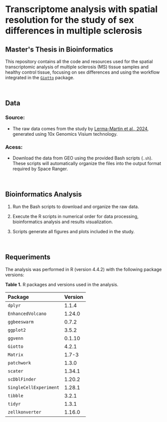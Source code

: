 # Transcriptome analysis with spatial resolution for the study of sex differences in multiple sclerosis

## Master's Thesis in Bioinformatics

This repository contains all the code and resources used for the spatial transcriptomic analysis of multiple sclerosis (MS) tissue samples and healthy control tissue, focusing on sex differences and using the workflow integrated in the [`Giotto`](https://drieslab.github.io/Giotto_website/) package.

 

## Data

### **Source:**

-   The raw data comes from the study by [Lerma-Martin et al., 2024](https://doi.org/10.1038/s41593-024-01796-z), generated using 10x Genomics Visium technology.

### **Acess:**

-   Download the data from GEO using the provided Bash scripts (`.sh`). These scripts will automatically organize the files into the output format required by Space Ranger.

 

## Bioinformatics Analysis

1.  Run the Bash scripts to download and organize the raw data.

2.  Execute the R scripts in numerical order for data processing, bioinformatics analysis and results visualization.

3.  Scripts generate all figures and plots included in the study.

 

## Requeriments

The analysis was performed in R (version 4.4.2) with the following package versions:

**Table 1.** R packages and versions used in the analysis.

| Package                | Version |
|:-----------------------|:--------|
| `dplyr`                | 1.1.4   |
| `EnhancedVolcano`      | 1.24.0  |
| `ggbeeswarm`           | 0.7.2   |
| `ggplot2`              | 3.5.2   |
| `ggvenn`               | 0.1.10  |
| `Giotto`               | 4.2.1   |
| `Matrix`               | 1.7-3   |
| `patchwork`            | 1.3.0   |
| `scater`               | 1.34.1  |
| `scDblFinder`          | 1.20.2  |
| `SingleCellExperiment` | 1.28.1  |
| `tibble`               | 3.2.1   |
| `tidyr`                | 1.3.1   |
| `zellkonverter`        | 1.16.0  |
